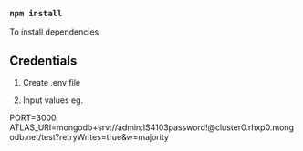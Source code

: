 ### `npm install`

To install dependencies

## Credentials

1. Create .env file

2. Input values eg.

PORT=3000
ATLAS_URI=mongodb+srv://admin:IS4103password!@cluster0.rhxp0.mongodb.net/test?retryWrites=true&w=majority

